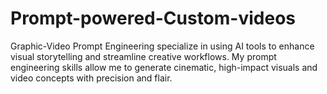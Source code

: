 # Prompt-powered-Custom-videos
Graphic-Video Prompt Engineering
specialize in using AI tools to enhance visual storytelling and streamline creative workflows. My prompt engineering skills allow me to generate cinematic, high-impact visuals and video concepts with precision and flair.
